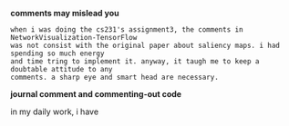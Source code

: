 **comments may mislead you**

    when i was doing the cs231's assignment3, the comments in NetworkVisualization-TensorFlow 
    was not consist with the original paper about saliency maps. i had spending so much energy
    and time tring to implement it. anyway, it taugh me to keep a doubtable attitude to any 
    comments. a sharp eye and smart head are necessary.

**journal comment and commenting-out code**
  
  in my daily work, i have 
